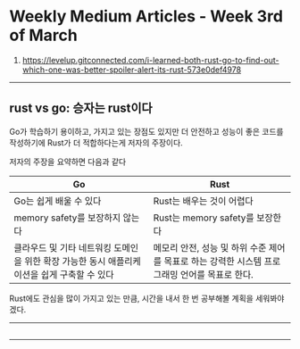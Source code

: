 # Weekly Medium Articles - Week 3rd of March

1. <https://levelup.gitconnected.com/i-learned-both-rust-go-to-find-out-which-one-was-better-spoiler-alert-its-rust-573e0def4978>

---

## rust vs go: 승자는 rust이다

Go가 학습하기 용이하고, 가지고 있는 장점도 있지만 더 안전하고 성능이 좋은 코드를 작성하기에 Rust가 더 적합하다는게 저자의 주장이다.

저자의 주장을 요약하면 다음과 같다

Go | Rust
--- | ---
Go는 쉽게 배울 수 있다 | Rust는 배우는 것이 어렵다
memory safety를 보장하지 않는다 | Rust는 memory safety를 보장한다
클라우드 및 기타 네트워킹 도메인을 위한 확장 가능한 동시 애플리케이션을 쉽게 구축할 수 있다 | 메모리 안전, 성능 및 하위 수준 제어를 목표로 하는 강력한 시스템 프로그래밍 언어를 목표로 한다.

Rust에도 관심을 많이 가지고 있는 만큼, 시간을 내서 한 번 공부해볼 계획을 세워봐야겠다.

---

##

---
